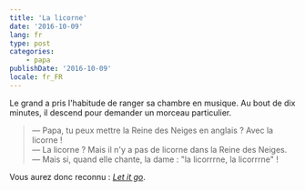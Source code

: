 ```yaml
---
title: 'La licorne'
date: '2016-10-09'
lang: fr
type: post
categories:
    - papa
publishDate: '2016-10-09'
locale: fr_FR
---
```


Le grand a pris l'habitude de ranger sa chambre en musique. Au bout de dix minutes, il descend pour demander un morceau particulier.

<!-- more -->

> — Papa, tu peux mettre la Reine des Neiges en anglais ? Avec la licorne !  
> — La licorne ? Mais il n'y a pas de licorne dans la Reine des Neiges.  
> — Mais si, quand elle chante, la dame : "la licorrrne, la licorrrne" !

Vous aurez donc reconnu : <a href="https://youtu.be/L0MK7qz13bU?t=1m51s" title="Vidéo youtube de Let It Go, le titre phare de La Reine des Neiges"><em lang="en">Let it go</em></a>.